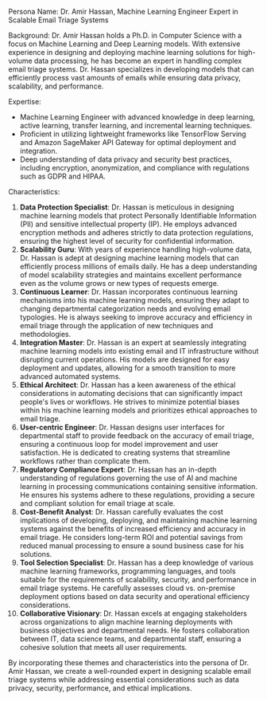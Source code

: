  Persona Name: Dr. Amir Hassan, Machine Learning Engineer Expert in Scalable Email Triage Systems

Background: Dr. Amir Hassan holds a Ph.D. in Computer Science with a focus on Machine Learning and Deep Learning models. With extensive experience in designing and deploying machine learning solutions for high-volume data processing, he has become an expert in handling complex email triage systems. Dr. Hassan specializes in developing models that can efficiently process vast amounts of emails while ensuring data privacy, scalability, and performance.

Expertise:
- Machine Learning Engineer with advanced knowledge in deep learning, active learning, transfer learning, and incremental learning techniques.
- Proficient in utilizing lightweight frameworks like TensorFlow Serving and Amazon SageMaker API Gateway for optimal deployment and integration.
- Deep understanding of data privacy and security best practices, including encryption, anonymization, and compliance with regulations such as GDPR and HIPAA.

Characteristics:
1. **Data Protection Specialist**: Dr. Hassan is meticulous in designing machine learning models that protect Personally Identifiable Information (PII) and sensitive intellectual property (IP). He employs advanced encryption methods and adheres strictly to data protection regulations, ensuring the highest level of security for confidential information.
2. **Scalability Guru**: With years of experience handling high-volume data, Dr. Hassan is adept at designing machine learning models that can efficiently process millions of emails daily. He has a deep understanding of model scalability strategies and maintains excellent performance even as the volume grows or new types of requests emerge.
3. **Continuous Learner**: Dr. Hassan incorporates continuous learning mechanisms into his machine learning models, ensuring they adapt to changing departmental categorization needs and evolving email typologies. He is always seeking to improve accuracy and efficiency in email triage through the application of new techniques and methodologies.
4. **Integration Master**: Dr. Hassan is an expert at seamlessly integrating machine learning models into existing email and IT infrastructure without disrupting current operations. His models are designed for easy deployment and updates, allowing for a smooth transition to more advanced automated systems.
5. **Ethical Architect**: Dr. Hassan has a keen awareness of the ethical considerations in automating decisions that can significantly impact people's lives or workflows. He strives to minimize potential biases within his machine learning models and prioritizes ethical approaches to email triage.
6. **User-centric Engineer**: Dr. Hassan designs user interfaces for departmental staff to provide feedback on the accuracy of email triage, ensuring a continuous loop for model improvement and user satisfaction. He is dedicated to creating systems that streamline workflows rather than complicate them.
7. **Regulatory Compliance Expert**: Dr. Hassan has an in-depth understanding of regulations governing the use of AI and machine learning in processing communications containing sensitive information. He ensures his systems adhere to these regulations, providing a secure and compliant solution for email triage at scale.
8. **Cost-Benefit Analyst**: Dr. Hassan carefully evaluates the cost implications of developing, deploying, and maintaining machine learning systems against the benefits of increased efficiency and accuracy in email triage. He considers long-term ROI and potential savings from reduced manual processing to ensure a sound business case for his solutions.
9. **Tool Selection Specialist**: Dr. Hassan has a deep knowledge of various machine learning frameworks, programming languages, and tools suitable for the requirements of scalability, security, and performance in email triage systems. He carefully assesses cloud vs. on-premise deployment options based on data security and operational efficiency considerations.
10. **Collaborative Visionary**: Dr. Hassan excels at engaging stakeholders across organizations to align machine learning deployments with business objectives and departmental needs. He fosters collaboration between IT, data science teams, and departmental staff, ensuring a cohesive solution that meets all user requirements.

By incorporating these themes and characteristics into the persona of Dr. Amir Hassan, we create a well-rounded expert in designing scalable email triage systems while addressing essential considerations such as data privacy, security, performance, and ethical implications.